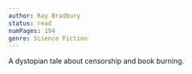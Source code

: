 ```yaml
---
author: Ray Bradbury
status: read
numPages: 194
genre: Science Fiction
---
```


A dystopian tale about censorship and book burning.
